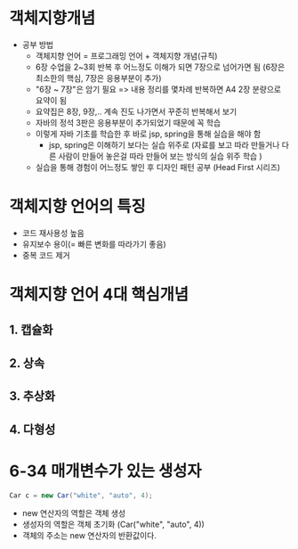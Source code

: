 # 객체지향개념

- 공부 방법
  - 객체지향 언어 = 프로그래밍 언어 + 객체지향 개념(규칙)
  - 6장 수업을 2~3회 반복 후 어느정도 이해가 되면 7장으로 넘어가면 됨 (6장은 최소한의 핵심, 7장은 응용부분이 추가) 
  - "6장 ~ 7장"은 암기 필요 => 내용 정리를 몇차례 반복하면  A4 2장 분량으로 요약이 됨
  - 요약집은 8장, 9장,.. 계속 진도 나가면서 꾸준히 반복해서 보기
  - 자바의 정석 3판은 응용부분이 추가되었기 때문에 꼭 학습
  - 이렇게 자바 기초를 학습한 후 바로 jsp, spring을 통해 실습을 해야 함
    - jsp, spring은 이해하기 보다는 실습 위주로 (자료를 보고 따라 만들거나 다른 사람이 만들어 놓은걸 따라 만들어 보는 방식의 실습 위주 학습 )
  - 실습을 통해 경험이 어느정도 쌓인 후 디자인 패턴 공부 (Head First 시리즈)

# 객체지향 언어의 특징

- 코드 재사용성 높음
- 유지보수 용이(= 빠른 변화를 따라가기 좋음)
- 중복 코드 제거

# 객체지향 언어 4대 핵심개념
## 1. 캡슐화
## 2. 상속
## 3. 추상화
## 4. 다형성

# 6-34 매개변수가 있는 생성자
```java
Car c = new Car("white", "auto", 4);
```
- new 연산자의 역할은 객체 생성
- 생성자의 역할은 객체 초기화 (Car("white", "auto", 4))
- 객체의 주소는 new 연산자의 반환값이다.
